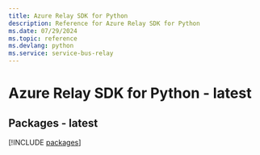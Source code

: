 ```yaml
---
title: Azure Relay SDK for Python
description: Reference for Azure Relay SDK for Python
ms.date: 07/29/2024
ms.topic: reference
ms.devlang: python
ms.service: service-bus-relay
---
```

# Azure Relay SDK for Python - latest
## Packages - latest
[!INCLUDE [packages](relay-index.md)]